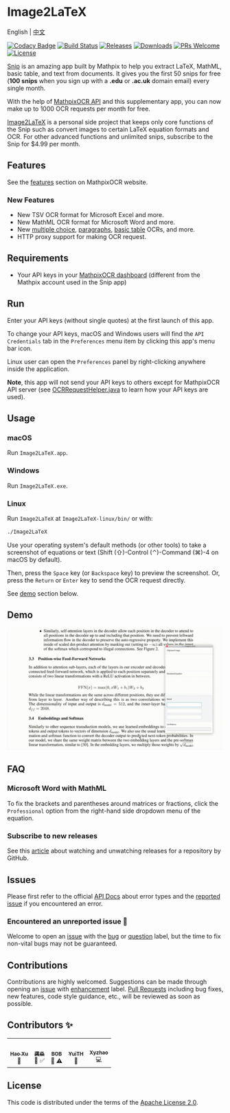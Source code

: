 # Image2LaTeX

English | [中文](https://github.com/blaisewang/img2latex-mathpix/blob/master/README-ZH.md#readme)

[![Codacy Badge](https://img.shields.io/codacy/grade/89cd8aa01451404f8d782ead0b4d153d?logo=codacy&style=flat-square)](https://www.codacy.com/manual/blaisewang/img2latex-mathpix)
[![Build Status](https://img.shields.io/travis/com/blaisewang/img2latex-mathpix/master?logo=travis&style=flat-square)](https://travis-ci.com/blaisewang/img2latex-mathpix)
[![Releases](https://img.shields.io/github/v/release/blaisewang/img2latex-mathpix?include_prereleases&style=flat-square)](https://github.com/blaisewang/img2latex-mathpix/releases)
[![Downloads](https://img.shields.io/github/downloads/blaisewang/img2latex-mathpix/total?style=flat-square)](https://github.com/blaisewang/img2latex-mathpix/releases)
[![PRs Welcome](https://img.shields.io/badge/PRs-welcome-brightgreen.svg?color=ff69b4&style=flat-square)](http://makeapullrequest.com)
[![License](https://img.shields.io/github/license/blaisewang/img2latex-mathpix?style=flat-square)](https://github.com/blaisewang/img2latex-mathpix/blob/master/LICENSE)

[Snip](https://mathpix.com/) is an amazing app built by Mathpix to help you extract LaTeX, MathML,  basic table, and text from documents.
It gives you the first 50 snips for free (**100 snips** when you sign up with a **.edu** or **.ac.uk** domain email) every single month.

With the help of [MathpixOCR API](https://mathpix.com/ocr/) and this supplementary app, you can now make up to 1000 OCR requests per month for free.

[Image2LaTeX](https://github.com/blaisewang/img2latex-mathpix/) is a personal side project that keeps only core functions of the Snip such as convert images to certain LaTeX equation formats and OCR.
For other advanced functions and unlimited snips, subscribe to the Snip for $4.99 per month.

## Features

See the [features](https://mathpix.com/ocr#features) section on MathpixOCR website.

### New Features

- New TSV OCR format for Microsoft Excel and more.
- New MathML OCR format for Microsoft Word and more.
- New [multiple choice](https://mathpix.com/blog/mathpix-text-endpoint), [paragraphs](https://mathpix.com/blog/snip-2.0), [basic table](https://mathpix.com/blog/v1-table-recognition) OCRs, and more.
- HTTP proxy support for making OCR request.

## Requirements

- Your API keys in your [MathpixOCR dashboard](https://dashboard.mathpix.com/) (different from the Mathpix account used in the Snip app)

## Run

Enter your API keys (without single quotes) at the first launch of this app.

To change your API keys, macOS and Windows users will find the `API Credentials` tab in the `Preferences` menu item by clicking this app's menu bar icon.

Linux user can open the `Preferences` panel by right-clicking anywhere inside the application.

**Note**, this app will not send your API keys to others except for MathpixOCR API server (see [OCRRequestHelper.java](https://github.com/blaisewang/img2latex-mathpix/blob/master/src/main/java/io/OCRRequestHelper.java) to learn how your API keys are used).

## Usage

### macOS

Run `Image2LaTeX.app`.

### Windows

Run `Image2LaTeX.exe`.

### Linux

Run `Image2LaTeX` at `Image2LaTeX-linux/bin/` or with:

```bash
./Image2LaTeX
```

Use your operating system's default methods (or other tools) to take a screenshot of equations or text (Shift (⇧)-Control (⌃)-Command (⌘)-4 on macOS by default).

Then, press the `Space` key (or `Backspace` key) to preview the screenshot.
Or, press the `Return` or `Enter` key to send the OCR request directly.

See [demo](#Demo) section below.

## Demo

![demo](demo/demo.gif)

## FAQ

### Microsoft Word with MathML

To fix the brackets and parentheses around matrices or fractions, click the `Professional` option from the right-hand side dropdown menu of the equation.

### Subscribe to new releases

See this [article](https://help.github.com/en/github/receiving-notifications-about-activity-on-github/watching-and-unwatching-releases-for-a-repository) about watching and unwatching releases for a repository by GitHub.

## Issues

Please first refer to the official [API Docs](https://docs.mathpix.com/#error-id-types) about error types and the [reported issue](https://github.com/blaisewang/img2latex-mathpix/issues) if you encountered an error.

### Encountered an unreported issue 🤔

Welcome to open an [issue](https://github.com/blaisewang/img2latex-mathpix/issues) with the [bug](https://github.com/blaisewang/img2latex-mathpix/labels/bug) or [question](https://github.com/blaisewang/img2latex-mathpix/labels/question) label, but the time to fix non-vital bugs may not be guaranteed.

## Contributions

Contributions are highly welcomed.
Suggestions can be made through opening an [issue](https://github.com/blaisewang/img2latex-mathpix/issues) with [enhancement](https://github.com/blaisewang/img2latex-mathpix/labels/enhancement) label.
[Pull Requests](https://github.com/blaisewang/img2latex-mathpix/pulls) including bug fixes, new features, code style guidance, etc., will be reviewed as soon as possible.

## Contributors ✨

<!-- ALL-CONTRIBUTORS-LIST:START - Do not remove or modify this section -->
<!-- prettier-ignore-start -->
<!-- markdownlint-disable -->
<table>
  <tr>
    <td align="center"><a href="https://nyxflower.github.io/"><img src="https://avatars1.githubusercontent.com/u/38955723?v=4" width="100px;" alt=""/><br /><sub><b>Hao Xu</b></sub></a><br />🤔</td>
    <td align="center"><a href="http://blog.gongyan.me"><img src="https://avatars0.githubusercontent.com/u/14838533?v=4" width="100px;" alt=""/><br /><sub><b>龚焱</b></sub></a><br />🤔 ✅</td>
    <td align="center"><a href="https://github.com/wtbsw"><img src="https://avatars1.githubusercontent.com/u/14332504?v=4" width="100px;" alt=""/><br /><sub><b>BOB</b></sub></a><br />🐛 ⚠️</td>
    <td align="center"><a href="https://github.com/YuiTH"><img src="https://avatars1.githubusercontent.com/u/22416062?v=4" width="100px;" alt=""/><br /><sub><b>YuiTH</b></sub></a><br />🐛</td>
    <td align="center"><a href="https://github.com/Xyzhao1999"><img src="https://avatars2.githubusercontent.com/u/23482405?v=4" width="100px;" alt=""/><br /><sub><b>Xyzhao</b></sub></a><br />💻</td>
  </tr>
</table>

<!-- markdownlint-enable -->
<!-- prettier-ignore-end -->
<!-- ALL-CONTRIBUTORS-LIST:END -->

## License

This code is distributed under the terms of the [Apache License 2.0](https://github.com/blaisewang/img2latex-mathpix/blob/master/LICENSE).

